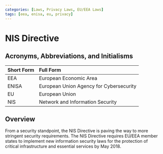 ```yaml
---
categories: [Laws, Privacy Laws, EU/EEA Laws]
tags: [eea, enisa, eu, privacy]
---
```


# NIS Directive

## Acronyms, Abbreviations, and Initialisms

Short Form | Full Form
:--- | :---
EEA | European Economic Area
ENISA | European Union Agency for Cybersecurity
EU | European Union
NIS | Network and Information Security

## Overview

From a security standpoint, the NIS Directive is paving the way to more stringent security requirements. The NIS Directive requires EU/EEA member states to implement new information security laws for the protection of critical infrastructure and essential services by May 2018.
